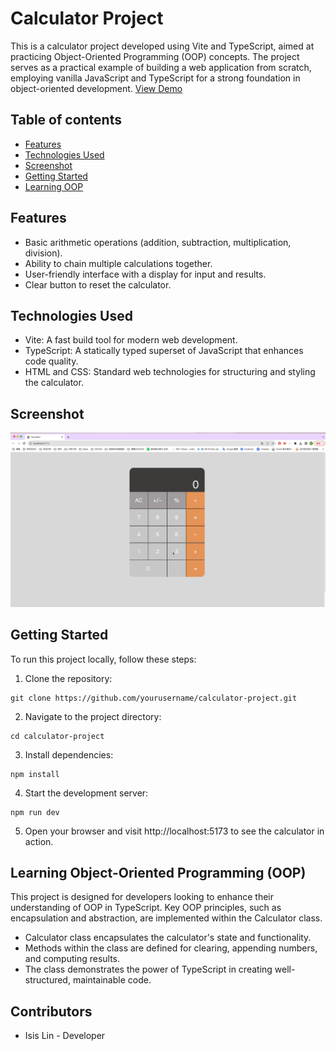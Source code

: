 # Calculator Project

This is a calculator project developed using Vite and TypeScript, aimed at practicing Object-Oriented Programming (OOP) concepts. The project serves as a practical example of building a web application from scratch, employing vanilla JavaScript and TypeScript for a strong foundation in object-oriented development. [View Demo](https://qweb321.github.io/Calculator/)

## Table of contents
- [Features](#features)
- [Technologies Used](#technologies-used)
- [Screenshot](#screenshot)
- [Getting Started](#getting-started)
- [Learning OOP](#learning-object-oriented-programming-oop)

## Features
- Basic arithmetic operations (addition, subtraction, multiplication, division).
- Ability to chain multiple calculations together.
- User-friendly interface with a display for input and results.
- Clear button to reset the calculator.

## Technologies Used
- Vite: A fast build tool for modern web development.
- TypeScript: A statically typed superset of JavaScript that enhances code quality.
- HTML and CSS: Standard web technologies for structuring and styling the calculator.

## Screenshot
![Screenshot](public/page.gif)

## Getting Started
To run this project locally, follow these steps:
1. Clone the repository:
```
git clone https://github.com/yourusername/calculator-project.git
```

2. Navigate to the project directory:
```
cd calculator-project
```

3. Install dependencies:
```
npm install
```

4. Start the development server:
```
npm run dev
```
5. Open your browser and visit http://localhost:5173 to see the calculator in action.


## Learning Object-Oriented Programming (OOP)
This project is designed for developers looking to enhance their understanding of OOP in TypeScript. Key OOP principles, such as encapsulation and abstraction, are implemented within the Calculator class.

- Calculator class encapsulates the calculator's state and functionality.
- Methods within the class are defined for clearing, appending numbers, and computing results.
- The class demonstrates the power of TypeScript in creating well-structured, maintainable code.


## Contributors
- Isis Lin - Developer